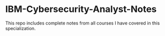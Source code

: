 # IBM-Cybersecurity-Analyst-Notes
This repo includes complete notes from all courses I have covered in this specialization.
